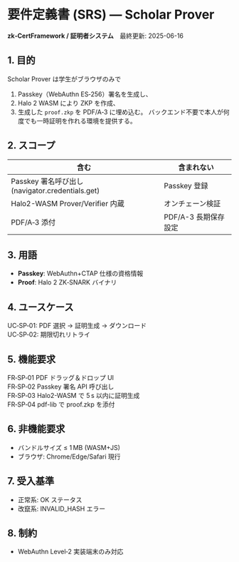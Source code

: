 
# 要件定義書 (SRS) — Scholar Prover  
**zk‑CertFramework / 証明者システム** 最終更新: 2025-06-16

## 1. 目的  
Scholar Prover は学生がブラウザのみで
1) Passkey（WebAuthn ES‑256）署名を生成し、
2) Halo 2 WASM により ZKP を作成、
3) 生成した `proof.zkp` を PDF/A‑3 に埋め込む。
バックエンド不要で本人が何度でも一時証明を作れる環境を提供する。

## 2. スコープ  
| 含む | 含まれない |
|------|------------|
| Passkey 署名呼び出し (navigator.credentials.get) | Passkey 登録 |
| Halo2-WASM Prover/Verifier 内蔵 | オンチェーン検証 |
| PDF/A‑3 添付 | PDF/A-3 長期保存設定 |

## 3. 用語  
- **Passkey**: WebAuthn+CTAP 仕様の資格情報  
- **Proof**: Halo 2 ZK‑SNARK バイナリ  

## 4. ユースケース  
UC‑SP‑01: PDF 選択 → 証明生成 → ダウンロード  
UC‑SP‑02: 期限切れリトライ

## 5. 機能要求  
FR‑SP‑01 PDF ドラッグ＆ドロップ UI  
FR‑SP‑02 Passkey 署名 API 呼び出し  
FR‑SP‑03 Halo2-WASM で 5 s 以内に証明生成  
FR‑SP‑04 pdf-lib で proof.zkp を添付

## 6. 非機能要求  
- バンドルサイズ ≤ 1 MB (WASM+JS)  
- ブラウザ: Chrome/Edge/Safari 現行

## 7. 受入基準  
- 正常系: OK ステータス  
- 改竄系: INVALID_HASH エラー

## 8. 制約  
- WebAuthn Level‑2 実装端末のみ対応  
